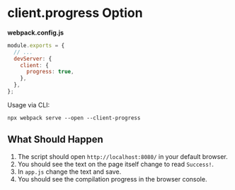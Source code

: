 # client.progress Option

**webpack.config.js**

```js
module.exports = {
  // ...
  devServer: {
    client: {
      progress: true,
    },
  },
};
```

Usage via CLI:

```shell
npx webpack serve --open --client-progress
```

## What Should Happen

1. The script should open `http://localhost:8080/` in your default browser.
2. You should see the text on the page itself change to read `Success!`.
3. In `app.js` change the text and save.
4. You should see the compilation progress in the browser console.

